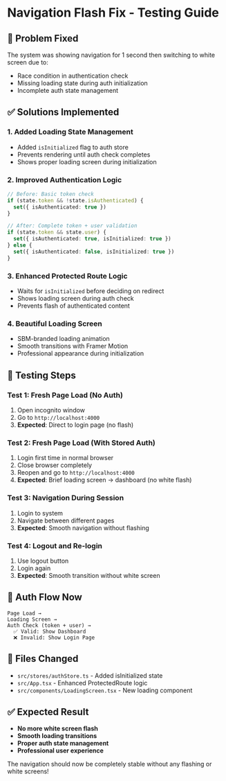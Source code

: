 # Navigation Flash Fix - Testing Guide

## 🐛 **Problem Fixed**
The system was showing navigation for 1 second then switching to white screen due to:
- Race condition in authentication check
- Missing loading state during auth initialization
- Incomplete auth state management

## ✅ **Solutions Implemented**

### 1. Added Loading State Management
- Added `isInitialized` flag to auth store
- Prevents rendering until auth check completes
- Shows proper loading screen during initialization

### 2. Improved Authentication Logic
```typescript
// Before: Basic token check
if (state.token && !state.isAuthenticated) {
  set({ isAuthenticated: true })
}

// After: Complete token + user validation
if (state.token && state.user) {
  set({ isAuthenticated: true, isInitialized: true })
} else {
  set({ isAuthenticated: false, isInitialized: true })
}
```

### 3. Enhanced Protected Route Logic
- Waits for `isInitialized` before deciding on redirect
- Shows loading screen during auth check
- Prevents flash of authenticated content

### 4. Beautiful Loading Screen
- SBM-branded loading animation
- Smooth transitions with Framer Motion
- Professional appearance during initialization

## 🧪 **Testing Steps**

### Test 1: Fresh Page Load (No Auth)
1. Open incognito window
2. Go to `http://localhost:4000`
3. **Expected**: Direct to login page (no flash)

### Test 2: Fresh Page Load (With Stored Auth)
1. Login first time in normal browser
2. Close browser completely
3. Reopen and go to `http://localhost:4000`
4. **Expected**: Brief loading screen → dashboard (no white flash)

### Test 3: Navigation During Session
1. Login to system
2. Navigate between different pages
3. **Expected**: Smooth navigation without flashing

### Test 4: Logout and Re-login
1. Use logout button
2. Login again
3. **Expected**: Smooth transition without white screen

## 🔄 **Auth Flow Now**

```
Page Load → 
Loading Screen → 
Auth Check (token + user) → 
  ✅ Valid: Show Dashboard
  ❌ Invalid: Show Login Page
```

## 🎯 **Files Changed**
- `src/stores/authStore.ts` - Added isInitialized state
- `src/App.tsx` - Enhanced ProtectedRoute logic
- `src/components/LoadingScreen.tsx` - New loading component

## ✅ **Expected Result**
- **No more white screen flash**
- **Smooth loading transitions**
- **Proper auth state management**
- **Professional user experience**

The navigation should now be completely stable without any flashing or white screens!